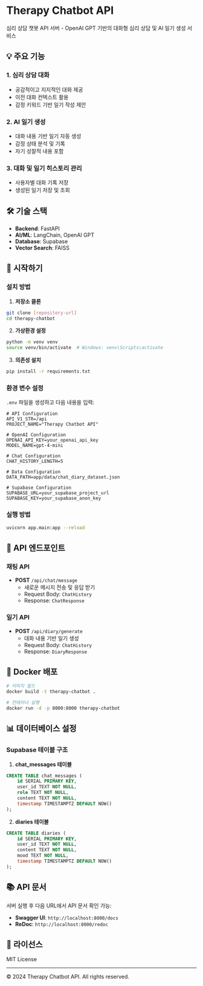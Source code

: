 # Therapy Chatbot API

심리 상담 챗봇 API 서버 - OpenAI GPT 기반의 대화형 심리 상담 및 AI 일기 생성 서비스

## 💡 주요 기능

### 1. 심리 상담 대화
- 공감적이고 지지적인 대화 제공
- 이전 대화 컨텍스트 활용
- 감정 키워드 기반 일기 작성 제안

### 2. AI 일기 생성
- 대화 내용 기반 일기 자동 생성
- 감정 상태 분석 및 기록
- 자기 성찰적 내용 포함

### 3. 대화 및 일기 히스토리 관리
- 사용자별 대화 기록 저장
- 생성된 일기 저장 및 조회

## 🛠 기술 스택

- **Backend**: FastAPI
- **AI/ML**: LangChain, OpenAI GPT
- **Database**: Supabase
- **Vector Search**: FAISS

## 🚀 시작하기

### 설치 방법

1. **저장소 클론**
```bash
git clone [repository-url]
cd therapy-chatbot
```

2. **가상환경 설정**
```bash
python -m venv venv
source venv/bin/activate  # Windows: venv\Scripts\activate
```

3. **의존성 설치**
```bash
pip install -r requirements.txt
```

### 환경 변수 설정

`.env` 파일을 생성하고 다음 내용을 입력:

```plaintext
# API Configuration
API_V1_STR=/api
PROJECT_NAME="Therapy Chatbot API"

# OpenAI Configuration
OPENAI_API_KEY=your_openai_api_key
MODEL_NAME=gpt-4-mini

# Chat Configuration
CHAT_HISTORY_LENGTH=5

# Data Configuration
DATA_PATH=app/data/chat_diary_dataset.json

# Supabase Configuration
SUPABASE_URL=your_supabase_project_url
SUPABASE_KEY=your_supabase_anon_key
```

### 실행 방법

```bash
uvicorn app.main:app --reload
```

## 📌 API 엔드포인트

### 채팅 API
- **POST** `/api/chat/message`
  - 새로운 메시지 전송 및 응답 받기
  - Request Body: `ChatHistory`
  - Response: `ChatResponse`

### 일기 API
- **POST** `/api/diary/generate`
  - 대화 내용 기반 일기 생성
  - Request Body: `ChatHistory`
  - Response: `DiaryResponse`

## 🐳 Docker 배포

```bash
# 이미지 빌드
docker build -t therapy-chatbot .

# 컨테이너 실행
docker run -d -p 8000:8000 therapy-chatbot
```

## 📊 데이터베이스 설정

### Supabase 테이블 구조

1. **chat_messages 테이블**
```sql
CREATE TABLE chat_messages (
    id SERIAL PRIMARY KEY,
    user_id TEXT NOT NULL,
    role TEXT NOT NULL,
    content TEXT NOT NULL,
    timestamp TIMESTAMPTZ DEFAULT NOW()
);
```

2. **diaries 테이블**
```sql
CREATE TABLE diaries (
    id SERIAL PRIMARY KEY,
    user_id TEXT NOT NULL,
    content TEXT NOT NULL,
    mood TEXT NOT NULL,
    timestamp TIMESTAMPTZ DEFAULT NOW()
);
```

## 📚 API 문서

서버 실행 후 다음 URL에서 API 문서 확인 가능:
- **Swagger UI**: `http://localhost:8000/docs`
- **ReDoc**: `http://localhost:8000/redoc`

## 📝 라이선스

MIT License

---

© 2024 Therapy Chatbot API. All rights reserved.

